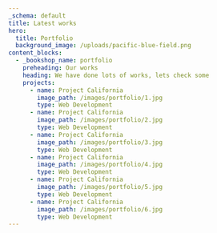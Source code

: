 ```yaml
---
_schema: default
title: Latest works
hero:
  title: Portfolio
  background_image: /uploads/pacific-blue-field.png
content_blocks:
  - _bookshop_name: portfolio
    preheading: Our works
    heading: We have done lots of works, lets check some
    projects:
      - name: Project California
        image_path: /images/portfolio/1.jpg
        type: Web Development
      - name: Project California
        image_path: /images/portfolio/2.jpg
        type: Web Development
      - name: Project California
        image_path: /images/portfolio/3.jpg
        type: Web Development
      - name: Project California
        image_path: /images/portfolio/4.jpg
        type: Web Development
      - name: Project California
        image_path: /images/portfolio/5.jpg
        type: Web Development
      - name: Project California
        image_path: /images/portfolio/6.jpg
        type: Web Development
---
```


